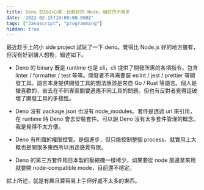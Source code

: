 ```yaml
---
title: Deno 試玩小心得：比較好的 Node，但好的不夠多
date: '2022-02-15T10:00:00.000Z'
tags: ["Javascript", "programming"]
hidden: true
---
```


最近趁手上的小 side project 試玩了一下 deno。覺得比 Node.js 好的地方雖有，但沒有好到讓人想換，細述如下。
- Deno 的 binary 既是 runtime 也是 cli，cli 提供了開發所需的各項指令，包含 linter / formatter / test 等等。開發者不再需要裝 eslint / jest / prettier 等開發工具。語言本身提供開發工具的想法應該是來自 Go / Rust 等語言。個人是蠻喜歡的，省去在不同專案間要適應不同工具的問題。但也有反對者覺得這破壞了開發工具的多樣性。

- Deno 沒有 package.json 也沒有 node_modules。套件是透過 url 來引用，在 runtime 時 Deno 會去安裝套件。可以說 Deno 沒有太多套件管理的概念。我是覺得不太方便。

- Deno 有所謂的權限控管。是個進步，但只能控制整個 process，就實用上大概也是開很多東西所以用途感覺有限。

- Deno 的第三方套件和日本製的壓縮機一樣稀少，如果要從 node 那邊拿來用就要開 node-compatible mode，目前還不穩定。

綜上所述，就是有趣且算容易上手但好處不太多的東西。